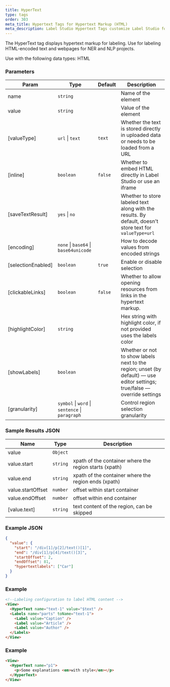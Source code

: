 ```yaml
---
title: HyperText
type: tags
order: 303
meta_title: Hypertext Tags for Hypertext Markup (HTML)
meta_description: Label Studio Hypertext Tags customize Label Studio for hypertext markup (HTML) for machine learning and data science projects.
---
```


The HyperText tag displays hypertext markup for labeling. Use for labeling HTML-encoded text and webpages for NER and NLP projects.

Use with the following data types: HTML

### Parameters

| Param | Type | Default | Description |
| --- | --- | --- | --- |
| name | <code>string</code> |  | Name of the element |
| value | <code>string</code> |  | Value of the element |
| [valueType] | <code>url</code> \| <code>text</code> | <code>text</code> | Whether the text is stored directly in uploaded data or needs to be loaded from a URL |
| [inline] | <code>boolean</code> | <code>false</code> | Whether to embed HTML directly in Label Studio or use an iframe |
| [saveTextResult] | <code>yes</code> \| <code>no</code> |  | Whether to store labeled text along with the results. By default, doesn't store text for `valueType=url` |
| [encoding] | <code>none</code> \| <code>base64</code> \| <code>base64unicode</code> |  | How to decode values from encoded strings |
| [selectionEnabled] | <code>boolean</code> | <code>true</code> | Enable or disable selection |
| [clickableLinks] | <code>boolean</code> | <code>false</code> | Whether to allow opening resources from links in the hypertext markup. |
| [highlightColor] | <code>string</code> |  | Hex string with highlight color, if not provided uses the labels color |
| [showLabels] | <code>boolean</code> |  | Whether or not to show labels next to the region; unset (by default) — use editor settings; true/false — override settings |
| [granularity] | <code>symbol</code> \| <code>word</code> \| <code>sentence</code> \| <code>paragraph</code> |  | Control region selection granularity |

### Sample Results JSON

| Name | Type | Description |
| --- | --- | --- |
| value | <code>Object</code> |  |
| value.start | <code>string</code> | xpath of the container where the region starts (xpath) |
| value.end | <code>string</code> | xpath of the container where the region ends (xpath) |
| value.startOffset | <code>number</code> | offset within start container |
| value.endOffset | <code>number</code> | offset within end container |
| [value.text] | <code>string</code> | text content of the region, can be skipped |

### Example JSON
```json
{
  "value": {
    "start": "/div[1]/p[2]/text()[1]",
    "end": "/div[1]/p[4]/text()[3]",
    "startOffset": 2,
    "endOffset": 81,
    "hypertextlabels": ["Car"]
  }
}
```

### Example
```html
<!--Labeling configuration to label HTML content -->
<View>
  <HyperText name="text-1" value="$text" />
  <Labels name="parts" toName="text-1">
    <Label value="Caption" />
    <Label value="Article" />
    <Label value="Author" />
  </Labels>
</View>
```
### Example
```html
<View>
  <HyperText name="p1">
    <p>Some explanations <em>with style</em></p>
  </HyperText>
</View>
```
